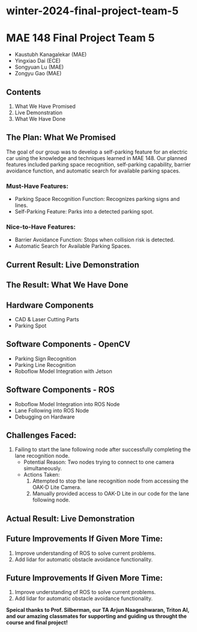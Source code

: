 # winter-2024-final-project-team-5
# MAE 148 Final Project Team 5

- Kaustubh Kanagalekar (MAE)
- Yingxiao Dai (ECE)
- Songyuan Lu (MAE)
- Zongyu Gao (MAE)

## Contents
1. What We Have Promised
2. Live Demonstration
3. What We Have Done

## The Plan: What We Promised
The goal of our group was to develop a self-parking feature for an electric car using the knowledge and techniques learned in MAE 148. Our planned features included parking space recognition, self-parking capability, barrier avoidance function, and automatic search for available parking spaces.

### Must-Have Features:
- Parking Space Recognition Function: Recognizes parking signs and lines.
- Self-Parking Feature: Parks into a detected parking spot.

### Nice-to-Have Features:
- Barrier Avoidance Function: Stops when collision risk is detected.
- Automatic Search for Available Parking Spaces.

## Current Result: Live Demonstration

## The Result: What We Have Done

## Hardware Components
- CAD & Laser Cutting Parts
- Parking Spot

## Software Components - OpenCV
- Parking Sign Recognition
- Parking Line Recognition
- Roboflow Model Integration with Jetson

## Software Components - ROS
- Roboflow Model Integration into ROS Node
- Lane Following into ROS Node
- Debugging on Hardware

## Challenges Faced:

1. Failing to start the lane following node after successfully completing the lane recognition node.
   - Potential Reason:
     Two nodes trying to connect to one camera simultaneously.
   - Actions Taken:
     1. Attempted to stop the lane recognition node from accessing the OAK-D Lite Camera.
     2. Manually provided access to OAK-D Lite in our code for the lane following node.

## Actual Result: Live Demonstration

## Future Improvements If Given More Time:

1. Improve understanding of ROS to solve current problems.
2. Add lidar for automatic obstacle avoidance functionality.

## Future Improvements If Given More Time:

1. Improve understanding of ROS to solve current problems.
2. Add lidar for automatic obstacle avoidance functionality.

**Speical thanks to Prof. Silberman, our TA Arjun Naageshwaran, Triton AI, and our amazing classmates for supporting and guiding us throught the course and final project!**
